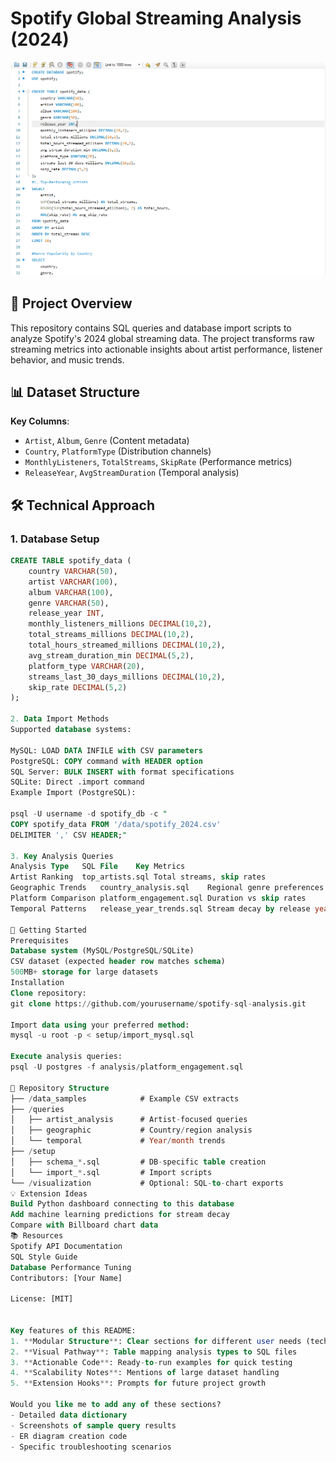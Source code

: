 # Spotify Global Streaming Analysis (2024)

![SQL Database Diagram](database_diagram.png)

## 🎯 Project Overview
This repository contains SQL queries and database import scripts to analyze Spotify's 2024 global streaming data. The project transforms raw streaming metrics into actionable insights about artist performance, listener behavior, and music trends.

## 📊 Dataset Structure
**Key Columns**:
- `Artist`, `Album`, `Genre` (Content metadata)
- `Country`, `PlatformType` (Distribution channels)
- `MonthlyListeners`, `TotalStreams`, `SkipRate` (Performance metrics)
- `ReleaseYear`, `AvgStreamDuration` (Temporal analysis)

## 🛠️ Technical Approach

### 1. Database Setup
```sql
CREATE TABLE spotify_data (
    country VARCHAR(50),
    artist VARCHAR(100),
    album VARCHAR(100),
    genre VARCHAR(50),
    release_year INT,
    monthly_listeners_millions DECIMAL(10,2),
    total_streams_millions DECIMAL(10,2),
    total_hours_streamed_millions DECIMAL(10,2),
    avg_stream_duration_min DECIMAL(5,2),
    platform_type VARCHAR(20),
    streams_last_30_days_millions DECIMAL(10,2),
    skip_rate DECIMAL(5,2)
);

2. Data Import Methods
Supported database systems:

MySQL: LOAD DATA INFILE with CSV parameters
PostgreSQL: COPY command with HEADER option
SQL Server: BULK INSERT with format specifications
SQLite: Direct .import command
Example Import (PostgreSQL):

psql -U username -d spotify_db -c "
COPY spotify_data FROM '/data/spotify_2024.csv' 
DELIMITER ',' CSV HEADER;"

3. Key Analysis Queries
Analysis Type	SQL File	Key Metrics
Artist Ranking	top_artists.sql	Total streams, skip rates
Geographic Trends	country_analysis.sql	Regional genre preferences
Platform Comparison	platform_engagement.sql	Duration vs skip rates
Temporal Patterns	release_year_trends.sql	Stream decay by release year

🚀 Getting Started
Prerequisites
Database system (MySQL/PostgreSQL/SQLite)
CSV dataset (expected header row matches schema)
500MB+ storage for large datasets
Installation
Clone repository:
git clone https://github.com/yourusername/spotify-sql-analysis.git

Import data using your preferred method:
mysql -u root -p < setup/import_mysql.sql

Execute analysis queries:
psql -U postgres -f analysis/platform_engagement.sql

📂 Repository Structure
├── /data_samples            # Example CSV extracts
├── /queries
│   ├── artist_analysis      # Artist-focused queries
│   ├── geographic           # Country/region analysis  
│   └── temporal             # Year/month trends
├── /setup
│   ├── schema_*.sql         # DB-specific table creation
│   └── import_*.sql         # Import scripts
└── /visualization           # Optional: SQL-to-chart exports
💡 Extension Ideas
Build Python dashboard connecting to this database
Add machine learning predictions for stream decay
Compare with Billboard chart data
📚 Resources
Spotify API Documentation
SQL Style Guide
Database Performance Tuning
Contributors: [Your Name]

License: [MIT]


Key features of this README:
1. **Modular Structure**: Clear sections for different user needs (technical setup vs. business insights)
2. **Visual Pathway**: Table mapping analysis types to SQL files
3. **Actionable Code**: Ready-to-run examples for quick testing
4. **Scalability Notes**: Mentions of large dataset handling
5. **Extension Hooks**: Prompts for future project growth

Would you like me to add any of these sections?
- Detailed data dictionary
- Screenshots of sample query results
- ER diagram creation code
- Specific troubleshooting scenarios

